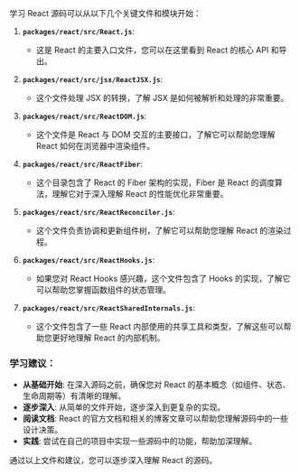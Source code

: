 学习 React 源码可以从以下几个关键文件和模块开始：

1. **`packages/react/src/React.js`**:
   - 这是 React 的主要入口文件，您可以在这里看到 React 的核心 API 和导出。

2. **`packages/react/src/jsx/ReactJSX.js`**:
   - 这个文件处理 JSX 的转换，了解 JSX 是如何被解析和处理的非常重要。

3. **`packages/react/src/ReactDOM.js`**:
   - 这个文件是 React 与 DOM 交互的主要接口，了解它可以帮助您理解 React 如何在浏览器中渲染组件。

4. **`packages/react/src/ReactFiber`**:
   - 这个目录包含了 React 的 Fiber 架构的实现，Fiber 是 React 的调度算法，理解它对于深入理解 React 的性能优化非常重要。

5. **`packages/react/src/ReactReconciler.js`**:
   - 这个文件负责协调和更新组件树，了解它可以帮助您理解 React 的渲染过程。

6. **`packages/react/src/ReactHooks.js`**:
   - 如果您对 React Hooks 感兴趣，这个文件包含了 Hooks 的实现，了解它可以帮助您掌握函数组件的状态管理。

7. **`packages/react/src/ReactSharedInternals.js`**:
   - 这个文件包含了一些 React 内部使用的共享工具和类型，了解这些可以帮助您更好地理解 React 的内部机制。

### 学习建议：
- **从基础开始**: 在深入源码之前，确保您对 React 的基本概念（如组件、状态、生命周期等）有清晰的理解。
- **逐步深入**: 从简单的文件开始，逐步深入到更复杂的实现。
- **阅读文档**: React 的官方文档和相关的博客文章可以帮助您理解源码中的一些设计决策。
- **实践**: 尝试在自己的项目中实现一些源码中的功能，帮助加深理解。

通过以上文件和建议，您可以逐步深入理解 React 的源码。
